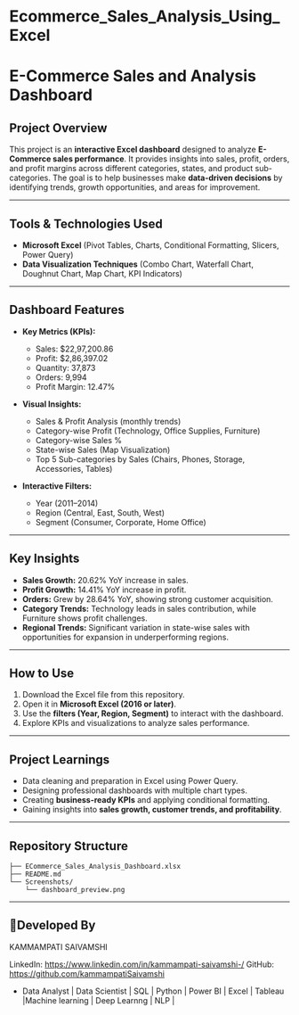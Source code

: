 # Ecommerce_Sales_Analysis_Using_Excel


#  E-Commerce Sales and Analysis Dashboard

##  Project Overview

This project is an **interactive Excel dashboard** designed to analyze **E-Commerce sales performance**. It provides insights into sales, profit, orders, and profit margins across different categories, states, and product sub-categories. The goal is to help businesses make **data-driven decisions** by identifying trends, growth opportunities, and areas for improvement.

---

##  Tools & Technologies Used

* **Microsoft Excel** (Pivot Tables, Charts, Conditional Formatting, Slicers, Power Query)
* **Data Visualization Techniques** (Combo Chart, Waterfall Chart, Doughnut Chart, Map Chart, KPI Indicators)

---

##  Dashboard Features

* **Key Metrics (KPIs):**

  * Sales: \$22,97,200.86
  * Profit: \$2,86,397.02
  * Quantity: 37,873
  * Orders: 9,994
  * Profit Margin: 12.47%

* **Visual Insights:**

  * Sales & Profit Analysis (monthly trends)
  * Category-wise Profit (Technology, Office Supplies, Furniture)
  * Category-wise Sales %
  * State-wise Sales (Map Visualization)
  * Top 5 Sub-categories by Sales (Chairs, Phones, Storage, Accessories, Tables)

* **Interactive Filters:**

  * Year (2011–2014)
  * Region (Central, East, South, West)
  * Segment (Consumer, Corporate, Home Office)

---

##  Key Insights

* **Sales Growth:** 20.62% YoY increase in sales.
* **Profit Growth:** 14.41% YoY increase in profit.
* **Orders:** Grew by 28.64% YoY, showing strong customer acquisition.
* **Category Trends:** Technology leads in sales contribution, while Furniture shows profit challenges.
* **Regional Trends:** Significant variation in state-wise sales with opportunities for expansion in underperforming regions.

---

##  How to Use

1. Download the Excel file from this repository.
2. Open it in **Microsoft Excel (2016 or later)**.
3. Use the **filters (Year, Region, Segment)** to interact with the dashboard.
4. Explore KPIs and visualizations to analyze sales performance.

---

##  Project Learnings

* Data cleaning and preparation in Excel using Power Query.
* Designing professional dashboards with multiple chart types.
* Creating **business-ready KPIs** and applying conditional formatting.
* Gaining insights into **sales growth, customer trends, and profitability**.

---

##  Repository Structure

```
├── ECommerce_Sales_Analysis_Dashboard.xlsx
├── README.md
└── Screenshots/
    └── dashboard_preview.png
```

---


## 👤Developed By
KAMMAMPATI SAIVAMSHI

LinkedIn: https://www.linkedin.com/in/kammampati-saivamshi-/
GitHub: https://github.com/kammampatiSaivamshi
* Data Analyst | Data Scientist | SQL | Python | Power BI | Excel | Tableau |Machine learning | Deep Learnng | NLP |
  
